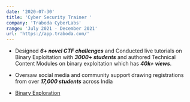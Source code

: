 ```yaml
---
date: '2020-07-30'
title: 'Cyber Security Trainer '
company: 'Traboda CyberLabs'
range: 'July 2021 - December 2021'
url: 'https://app.traboda.com/'
---
```


- Designed ***6+ novel CTF challenges*** and Conducted live tutorials on Binary Exploitation with ***3000+ students*** and authored Technical Content Modules on binary exploitation which has ***40k+ views***.
- Oversaw social media and community support drawing registrations from over ***17,000 students*** across India

- [Binary Exploration](https://app.traboda.com/academy/intro-to-binary-exploitation)
